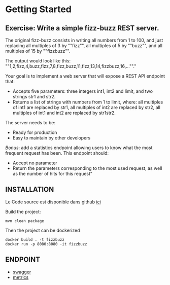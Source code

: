 # Getting Started

## Exercise: Write a simple fizz-buzz REST server.

The original fizz-buzz consists in writing all numbers from 1 to 100, and just replacing all multiples of 3 by ""fizz"", all multiples of 5 by ""buzz"", and all multiples of 15 by ""fizzbuzz"".

The output would look like this: ""1,2,fizz,4,buzz,fizz,7,8,fizz,buzz,11,fizz,13,14,fizzbuzz,16,...""."

Your goal is to implement a web server that will expose a REST API endpoint that:

- Accepts five parameters: three integers int1, int2 and limit, and two strings str1 and str2.
- Returns a list of strings with numbers from 1 to limit, where: all multiples of int1 are replaced by str1, all multiples of int2 are replaced by str2, all multiples of int1 and int2 are replaced by str1str2.

The server needs to be:

- Ready for production
- Easy to maintain by other developers


*Bonus*: add a statistics endpoint allowing users to know what the most frequent request has been. This endpoint should:

- Accept no parameter
- Return the parameters corresponding to the most used request, as well as the number of hits for this request"

## INSTALLATION

Le Code source est disponible dans github [ici](https://github.com/pisalaun/fizzbuzz)

Build the project:

`mvn clean package`

Then the project can be dockerized
```
docker build . -t fizzbuzz
docker run -p 8080:8080 -it fizzbuzz
```

## ENDPOINT

- [swagger](https://localhost:8443/swagger-ui)
- [metrics](https://localhost:8001/metrics)



